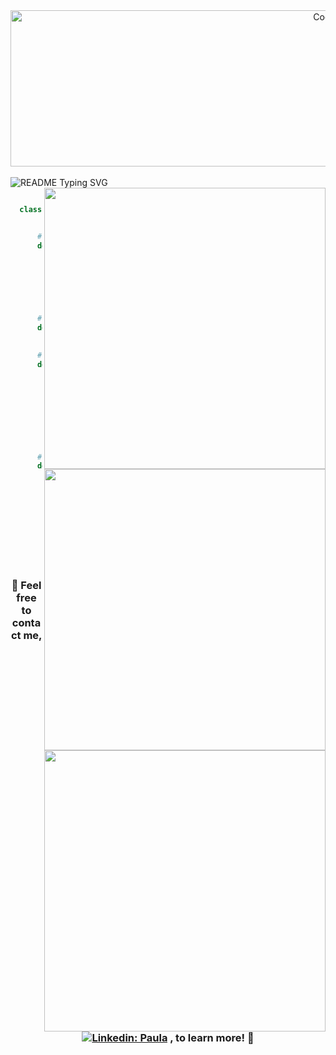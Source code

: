 <div align="center">
  <img align="center" alt="Coding" width="1000" height="250" src="https://64.media.tumblr.com/4dc7f9d7902c65856e4baa8aeaeaed01/tumblr_owsbgsWF5R1r5u9m2o4_500.gif">
</div>

<br>
<img src="https://readme-typing-svg.demolab.com/?lines=Hi+there,+I'm+Paula+👋;Hi+there,+I'm+a+Computer+Scientist+💻;Hi+there,+I'm+a+Cognitive+Psychologist+🧠;Hi+there,+I'm+a+Software+Tester+🔍;Hi+there,+I'm+a+Coder+👩🏿‍💻;Hi+there,+I'm+an+Honors+Student+🎓;Hi+there,+I'm+an+Innovator+💡;Hi+there,+I'm+a+Problem+Solver+🧩;Hi+there,+I'm+an+Advocate+For+Having+Fun+🎉&center=true&font=Kalnia+Glaze&color=CF9FFF&&size=40&width=1000&height=100&duration=4000&pause=1000" alt="README Typing SVG">



<img align=right width=450 valign="center" src=https://github.com/user-attachments/assets/5ee5946f-3c3d-4184-a146-6f4bc5f1c379>


```python

  class Paulaaaa:


      # A Little About Me 💡
      def __init__(self):
        self.pronouns = ["she", "her", "hers"]
        self.school = "Northeastern University"
        self.majors = ["Computer Science", "Cognitive Psych"]
        self.languages = ["Java", "Python", "C++", "R"]



      # Fun Fact 🌟
      def add_one_more_language(self):
        self.languages.append("I know a bit of Spanish :P")

```

<img align=right width=450 valign="center" src=https://github.com/user-attachments/assets/42f4e7d9-b0b4-4673-b25c-0ab11c5c8015>

```python
      # The Orgs I'm a Part of in School 🏢
      def tech_communities(self):
        communities = {
                        secretary: "BESS",
                        outreach_chair: "NUWIT",
                        peer2peer_mentor: "CoSMO",
                        fellow: "RTC",
                        member: "ColorStack"
                      }
        return communities

```

<img align=right width=450 valign="center" src=https://github.com/user-attachments/assets/3b43b225-9fdb-4422-b9c3-e6d35155b49b>

```python
      # My Work Experience 👩🏾‍💻
      def work_experience(self):
        work = {
                  celularity: "Information Technology Intern",
                  crown_castle: "Quality Assurance Intern",
                  liberty_mutual: "Data Engineering Intern",
                  linevision: "Information Technology Co-Op",
                  northeastern: "CS 2500 Teaching Assistant"
                }
        return work
```


<br>

<div align="center">


### 💜 Feel free to contact me, [![Linkedin: Paula](https://img.shields.io/badge/-paula-purple?style=flat-square&logo=Linkedin&logoColor=white&link=https://www.linkedin.com/in/paulasefia)](https://www.linkedin.com/in/paulasefia) , to learn more! 💜

</div>

